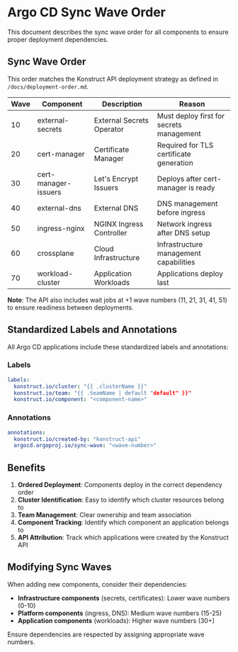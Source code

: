 # Argo CD Sync Wave Order

This document describes the sync wave order for all components to ensure proper deployment dependencies.

## Sync Wave Order

This order matches the Konstruct API deployment strategy as defined in `/docs/deployment-order.md`.

| Wave | Component | Description | Reason |
|------|-----------|-------------|---------|
| 10 | external-secrets | External Secrets Operator | Must deploy first for secrets management |
| 20 | cert-manager | Certificate Manager | Required for TLS certificate generation |
| 30 | cert-manager-issuers | Let's Encrypt Issuers | Deploys after cert-manager is ready |
| 40 | external-dns | External DNS | DNS management before ingress |
| 50 | ingress-nginx | NGINX Ingress Controller | Network ingress after DNS setup |
| 60 | crossplane | Cloud Infrastructure | Infrastructure management capabilities |
| 70 | workload-cluster | Application Workloads | Applications deploy last |

**Note**: The API also includes wait jobs at +1 wave numbers (11, 21, 31, 41, 51) to ensure readiness between deployments.

## Standardized Labels and Annotations

All Argo CD applications include these standardized labels and annotations:

### Labels
```yaml
labels:
  konstruct.io/cluster: "{{ .clusterName }}"
  konstruct.io/team: "{{ .teamName | default "default" }}"
  konstruct.io/component: "<component-name>"
```

### Annotations
```yaml
annotations:
  konstruct.io/created-by: "konstruct-api"
  argocd.argoproj.io/sync-wave: "<wave-number>"
```

## Benefits

1. **Ordered Deployment**: Components deploy in the correct dependency order
2. **Cluster Identification**: Easy to identify which cluster resources belong to
3. **Team Management**: Clear ownership and team association
4. **Component Tracking**: Identify which component an application belongs to
5. **API Attribution**: Track which applications were created by the Konstruct API

## Modifying Sync Waves

When adding new components, consider their dependencies:

- **Infrastructure components** (secrets, certificates): Lower wave numbers (0-10)
- **Platform components** (ingress, DNS): Medium wave numbers (15-25)  
- **Application components** (workloads): Higher wave numbers (30+)

Ensure dependencies are respected by assigning appropriate wave numbers.